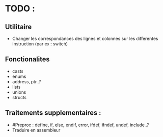 # TODO :
## Utilitaire
- Changer les correspondances des lignes et colonnes sur les differentes instruction (par ex : switch)
## Fonctionalites
- casts 
- enums
- address, ptr..?
- lists
- unions
- structs
## Traitements supplementaires :
- #Preproc : define, if, else, endif, error, ifdef, ifndef, undef, include..?
- Traduire en assembleur
